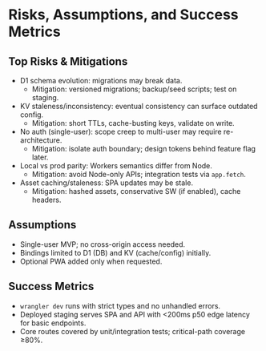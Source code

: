# Risks, Assumptions, and Success Metrics

## Top Risks & Mitigations
- D1 schema evolution: migrations may break data.
  - Mitigation: versioned migrations; backup/seed scripts; test on staging.
- KV staleness/inconsistency: eventual consistency can surface outdated config.
  - Mitigation: short TTLs, cache-busting keys, validate on write.
- No auth (single-user): scope creep to multi-user may require re-architecture.
  - Mitigation: isolate auth boundary; design tokens behind feature flag later.
- Local vs prod parity: Workers semantics differ from Node.
  - Mitigation: avoid Node-only APIs; integration tests via `app.fetch`.
- Asset caching/staleness: SPA updates may be stale.
  - Mitigation: hashed assets, conservative SW (if enabled), cache headers.

## Assumptions
- Single-user MVP; no cross-origin access needed.
- Bindings limited to D1 (DB) and KV (cache/config) initially.
- Optional PWA added only when requested.

## Success Metrics
- `wrangler dev` runs with strict types and no unhandled errors.
- Deployed staging serves SPA and API with <200ms p50 edge latency for basic endpoints.
- Core routes covered by unit/integration tests; critical-path coverage ≥80%.

